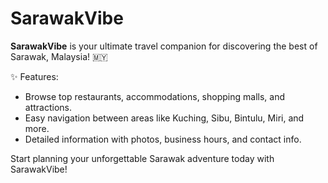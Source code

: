 # SarawakVibe

**SarawakVibe** is your ultimate travel companion for discovering the best of Sarawak, Malaysia! 🇲🇾

✨ Features:
- Browse top restaurants, accommodations, shopping malls, and attractions.
- Easy navigation between areas like Kuching, Sibu, Bintulu, Miri, and more.
- Detailed information with photos, business hours, and contact info.

Start planning your unforgettable Sarawak adventure today with SarawakVibe!

